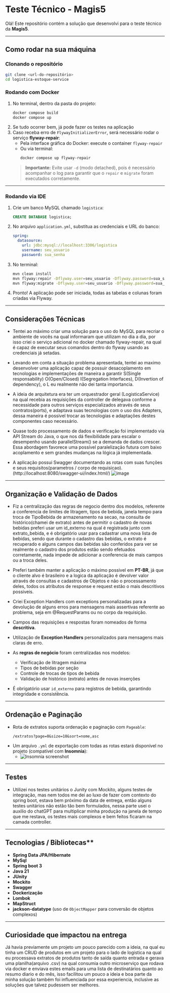 
# Teste Técnico - Magis5

Olá! Este repositório contém a solução que desenvolvi para o teste técnico da **Magis5**.

---

## Como rodar na sua máquina

### Clonando o repositório
```bash
git clone <url-do-repositório>
cd logistica-estoque-service
```

### Rodando com Docker

1. No terminal, dentro da pasta do projeto:
   ```bash
   docker compose build
   docker compose up
   ```
2. Se tudo ocorrer bem, já pode fazer os testes na aplicação 
3. Caso receba erro de `FlywayInitializerError`, será necessário rodar o serviço **flyway-repair**:
   - Pela interface gráfica do Docker: execute o container `flyway-repair`
   - Ou via terminal:
     ```bash
     docker compose up flyway-repair
     ```
   > **Importante:** Evite usar `-d` (modo detached), pois é necessário acompanhar o log para garantir que o `repair` e `migrate` foram executados corretamente.

---

### Rodando via IDE

1. Crie um banco MySQL chamado `logistica`:
   ```sql
   CREATE DATABASE logistica;
   ```
2. No arquivo `application.yml`, substitua as credenciais e URL do banco:
   ```yaml
   spring:
     datasource:
       url: jdbc:mysql://localhost:3306/logistica
       username: seu_usuario
       password: sua_senha
   ```
3. No terminal:
   ```bash
   mvn clean install
   mvn flyway:repair -Dflyway.user=seu_usuario -Dflyway.password=sua_senha -Dflyway.url=<sua_url_do_mysql>
   mvn flyway:migrate -Dflyway.user=seu_usuario -Dflyway.password=sua_senha -Dflyway.url=<sua_url_do_mysql>
   ```
4. Pronto! A aplicação pode ser iniciada, todas as tabelas e colunas foram criadas via Flyway.

---

## Considerações Técnicas

- Tentei ao máximo criar uma solução para o uso do MySQL para recriar o ambiente de vocês na qual informaram que utilizam no dia a dia, por isso
criei o serviço adicional no docker chamado flyway-repair, na qual é capaz de executar seus comandos dentro do flyway usando as credenciais já setadas.

- Levando em conta a situação problema apresentada, tentei ao maximo desenvolver uma aplicação capaz de possuir desacoplamento em tecnologias e implementações de maneira a
garantir S(Single responsability) O(Open/Closed) I(Segregation Interfaces), D(Invertion of dependency), o L eu realmente não dei tanta importancia.

- A ideia de arquitetura era ter um orquestrador geral (LogisticaService) na qual recebia as requisições da controller de delegava conforme a necessidade para outros serviços
especializados através de seus contratos(ports), e adaptava suas tecnologias com o uso dos Adapters, dessa maneira é possivel trocar as tecnologias e adaptações destes
componentes caso necessário.

- Quase todo processamento de dados e verificação foi implementado via API Stream do Java, o que nos dá flexibilidade para escalar o desempenho usando parallelStream()
se a demanda de dados crescer. Essa abordagem favorece uma possível paralelização futura com baixo acoplamento e sem grandes mudanças na lógica já implementada.

- A aplicação possui Swagger documentando as rotas com suas funções e seus requisitos(parametros / corpo de requisicao). (http://localhost:8080/swagger-ui/index.html/)
![image](https://github.com/user-attachments/assets/0ebc5147-2c93-4ef4-ae67-d3d0dc46e46e)

---

## Organização e Validação de Dados

- Fiz a centralização das regras de negocio dentro dos modelos, referente a conferencia de limites de litragem, tipos de bebida, janela tempo para troca de
TipoBebida de armazenamento na secao, na consulta de histórico(chamei de extrato) antes de permitir o cadastro de novas bebidas preferi usar um id_externo na
qual é registrada junto com extrato_bebida, e é obrigatório usar para cadastrar uma nova lista de bebidas, sendo que durante o cadastro das bebidas, o extrato
é recuperado e alguns campos das bebidas são conferidos para ver se realmente o cadastro dos produtos estão sendo efetuados corretamente, nada impede de adicionar
a conferencia de mais campos ou a troca deles.

- Preferi também manter a aplicação o máximo possivel em **PT-BR**, já que o cliente alvo é brasileiro e a logica da aplicação é devolver valor através de consultas e cadastros
de Objetos e não o processamento deles, todos os atributos de response e request estão o mais descritivos possiveis.

- Criei Exception Handlers com exceptions personalizadas para a devolução de alguns erros para mensagens mais assertivas referente ao problema, seja em @RequestParams 
ou no corpo da requisição.

- Campos das requisições e respostas foram nomeados de forma **descritiva**.
- Utilização de **Exception Handlers** personalizados para mensagens mais claras de erro.
- As **regras de negócio** foram centralizadas nos modelos:
  - Verificação de litragem máxima
  - Tipos de bebidas por seção
  - Controle de trocas de tipos de bebida
  - Validação de histórico (extrato) antes de novas inserções
- É obrigatório usar `id_externo` para registros de bebida, garantindo integridade e consistência.

---

## Ordenação e Paginação

- Rota de extratos suporta ordenação e paginação com `Pageable`:
  ```http
  /extratos?page=0&size=10&sort=nome,asc
  ```
- Um arquivo `.yml` de exportação com todas as rotas estará disponível no projeto (compatível com **Insomnia**):
  - ![Insomnia screenshot](https://github.com/user-attachments/assets/90c3439d-ca32-43b8-b1fd-447dedd35fa7)

---

## Testes

- Utilizei nos testes unitários o Junity com Mockito, alguns testes de integração, mas nem todos me dei ao luxo de fazer com contexto do spring boot,
estava bem próximo da data de entrega, então alguns testes unitários não estão tão bem formulados, nessa parte usei o auxilio do chatGPT para multiplicar minha produção na janela de tempo
que me restava, os testes mais complexos e bem feitos ficaram na camada controller.


---

## Tecnologias / Bibliotecas**
- **Spring Data JPA/Hibernate**
- **MySql**
- **Spring boot 3**
- **Java 21**
- **JUnity**
- **Mockito**
- **Swagger**
- **Dockerização**
- **Lombok**
- **MapStruct**
- **jackson-datatype** (uso de `ObjectMapper` para conversão de objetos complexos)

---

## Curiosidade que impactou na entrega

Já havia previamente um projeto um pouco parecido com a ideia, na qual eu tinha um CRUD de produtos em um projeto para o lado de logistica na qual eu processava extratos de produtos
tanto de saída quanto entrada e gerava uma planilha(arquivo .csv) na qual consumia outro microserviço que rodava via docker e enviava estes emails para uma lista de destinatários
quanto ao resumo diario e do mês, isso facilitou um pouco a ideia e boa parte da minha solução também foi influenciada por essa experiencia, inclusive as soluções que talvez
pudessem ser melhores.

